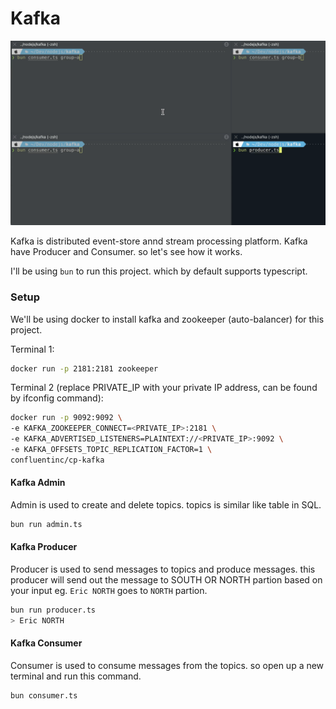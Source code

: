 # Kafka

[![Watch the video](./thumbnail.png)](./kafka-demo.mp4)

Kafka is distributed event-store annd stream processing platform. Kafka have Producer and Consumer. so let's see how it works.

I'll be using `bun` to run this project. which by default supports typescript.

### Setup

We'll be using docker to install kafka and zookeeper (auto-balancer) for this project.

Terminal 1:

```sh
docker run -p 2181:2181 zookeeper
```

Terminal 2 (replace PRIVATE_IP with your private IP address, can be found by ifconfig command):

```sh
docker run -p 9092:9092 \
-e KAFKA_ZOOKEEPER_CONNECT=<PRIVATE_IP>:2181 \
-e KAFKA_ADVERTISED_LISTENERS=PLAINTEXT://<PRIVATE_IP>:9092 \
-e KAFKA_OFFSETS_TOPIC_REPLICATION_FACTOR=1 \
confluentinc/cp-kafka
```

#### Kafka Admin

Admin is used to create and delete topics. topics is similar like table in SQL.

```sh
bun run admin.ts
```

#### Kafka Producer

Producer is used to send messages to topics and produce messages. this producer will send out the message to SOUTH OR NORTH partion based on your input eg. `Eric NORTH` goes to `NORTH` partion.

```sh
bun run producer.ts
> Eric NORTH
```

#### Kafka Consumer

Consumer is used to consume messages from the topics. so open up a new terminal and run this command.

```sh
bun consumer.ts
```
